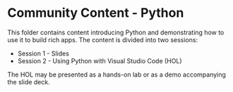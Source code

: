# Community Content - Python

This folder contains content introducing Python and demonstrating how to use it to build rich apps. The content is divided into two sessions:

- Session 1 - Slides
- Session 2 - Using Python with Visual Studio Code (HOL)

The HOL may be presented as a hands-on lab or as a demo accompanying the slide deck.